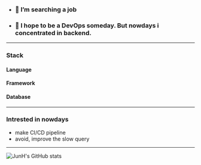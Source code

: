 - ### 🔭 I’m searching a job
- ### 🌠 I hope to be a DevOps someday. But nowdays i concentrated in backend.
---
### Stack

#### Language

#### Framework

#### Database
---
### Intrested in nowdays
- make CI/CD pipeline
- avoid, improve the slow query

---


![JunH's GitHub stats](https://github-readme-stats.vercel.app/api?username=Blaze-F&show_icons=true&theme=apprentice)
